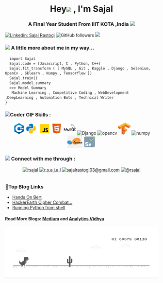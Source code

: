 <h1 align="center">Hey<img src="https://media.giphy.com/media/hvRJCLFzcasrR4ia7z/giphy.gif" width="30px"> , I'm Sajal </h1>
<h3 align="center">A Final Year Student From IIIT KOTA ,India <img src="https://media.giphy.com/media/WUlplcMpOCEmTGBtBW/giphy.gif" width="30"></h3>



[![Linkedin: Sajal Rastogi](https://img.shields.io/badge/-rsajal-blue?style=flat-square&logo=Linkedin&logoColor=white&link=https://www.linkedin.com/in/rsajal/)](https://www.linkedin.com/in/rsajal/)
![GitHub followers](https://img.shields.io/github/followers/r-sajal?label=Follow&style=social)
![](https://visitor-badge.glitch.me/badge?page_id=r-sajal.r-sajal)


### <img src="https://media.giphy.com/media/VgCDAzcKvsR6OM0uWg/giphy.gif" width="50" > A little more about me in my way...  

```
  import Sajal
  Sajal.code = [Javascript, C , Python, C++]
  Sajal.fit_transform ( [ MySQL , Git , Kaggle , Django , Selenium, OpenCv , Sklearn , Numpy , Tensorflow ])
  Sajal.train()
  Sajal.model_summary
  >>> Model Summary
   Machine Learning , Competitive Coding , WebDevelopment ,DeepLearning , Automation Bots , Technical Writer
}
```
### <img src="https://media.giphy.com/media/SWoSkN6DxTszqIKEqv/giphy.gif" alt="Coder GIF" width="50" height="50"> Skills :
<!-- BLOG-POST-LIST:START -->
<!-- BLOG-POST-LIST:END -->

<p align="center"><img src="https://github.com/r-sajal/r-sajal/blob/master/png/icons8-c%2B%2B-48.png" alt="cplusplus" width="40" height="40"/><img src="https://github.com/r-sajal/r-sajal/blob/master/png/icons8-python-48.png" alt="python" width="40" height="40"/>  <img src="https://github.com/r-sajal/r-sajal/blob/master/png/icons8-javascript-48.png" alt="javascript" width="40" height="40"/><img src="https://github.com/r-sajal/r-sajal/blob/master/png/icons8-html-5-48.png" alt="HTML5" width="40" height="40"/>
 <img src="https://github.com/r-sajal/r-sajal/blob/master/png/icons8-mysql-logo-50.png" alt="mysql" width="40" height="40"/> 
  <img src="https://upload.wikimedia.org/wikipedia/commons/7/75/Django_logo.svg" alt="Django" width="60" height="35"/>
  <img src="https://www.vectorlogo.zone/logos/opencv/opencv-icon.svg" alt="opencv" width="40" height="40"/> 
  <img src="https://github.com/r-sajal/r-sajal/blob/master/png/kisspng-tensorflow-deep-learning-keras-machine-learning-ca-thumbtack-5ac9a963e258c2.3736393915231655399271.png" alt="Tensorflow" width="40" height="40"/>
  <img src="https://upload.wikimedia.org/wikipedia/commons/1/1a/NumPy_logo.svg" alt="numpy" width="70" height="35"/>
  <img src="https://github.com/r-sajal/r-sajal/blob/master/png/sklearn-icon.png" alt="sklearn" width="50" height="40"/>
  

  <img src="https://github.com/r-sajal/r-sajal/blob/master/png/icons8-selenium-80.png" alt="Selenium" width="40" height="40"/>
 
<!-- ### <img src="https://media.giphy.com/media/12oufCB0MyZ1Go/giphy.gif" width="50"> Currently vibing to :  -->
<!-- <table width="100%">
  <tr><td width="%100">
  
&nbsp; &nbsp; [![Music Player](https://novatorem.r-sajal.vercel.app/api/spotify)](https://open.spotify.com/user/ua70taj4y4dif649gwxv02c6w)
 <img align="right" alt="GIF" src="https://github.com/r-sajal/r-sajal/blob/master/png/code.gif?raw=true" width="200" height="110" />
</tr></td> </table> -->

### <img src="https://media.giphy.com/media/mGcNjsfWAjY5AEZNw6/giphy.gif" width="50"> Connect with me through : 
<table width="100%">
<p align = "center">
<a href="https://linkedin.com/in/rsajal" target="blank"><img align="center" src="https://cdn.jsdelivr.net/npm/simple-icons@3.0.1/icons/linkedin.svg" alt="rsajal" height="30" width="30" /></a>
<a href="https://instagram.com/r.s.a.j.a.l" target="blank"><img align="center" src="https://cdn.jsdelivr.net/npm/simple-icons@3.0.1/icons/instagram.svg" alt="r.s.a.j.a.l" height="30" width="30" /></a>
  <a href="mailto:sajalrastogi03@gmail.com" target="blank"><img align="center" src="https://cdn.jsdelivr.net/npm/simple-icons@3.0.1/icons/gmail.svg" alt="sajalrastogi03@gmail.com" height="30" width="30" /></a>
<a href="https://rsajal.medium.com/" target="blank"><img align="center" src="https://cdn.jsdelivr.net/npm/simple-icons@3.0.1/icons/medium.svg" alt="@rsajal" height="30" width="30" /></a></p></td></tr></table>
 <h3> 🤯Top Blog Links </h5>
<ul><li><a href ="https://medium.com/analytics-vidhya/transfer-learning-hands-on-bert-a6448e4f7d4d">Hands On Bert</a> </li>
  <li><a href ="https://rsajal.medium.com/hackerearths-cipher-combat-3-0-vapt-8ce854014980">HackerEarth Cipher Combat...</a> </li>
  <li><a href ="https://rsajal.medium.com/running-python-script-from-batch-file-6228bd2a473">Running Python from shell</a> </li>
  </ul>
  
<h4> Read More Blogs: <a href="https://www.rsajal.medium.com">Medium</a> and <a href="https://www.analyticsvidhya.com/blog/author/r-sajal/">Analytics Vidhya</a> </h4>

![image](https://github.com/r-sajal/r-sajal/blob/master/png/dino.gif)



